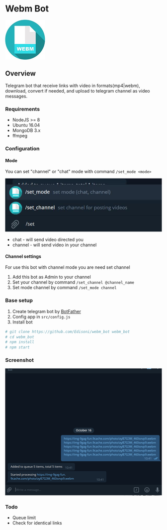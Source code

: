 # Webm Bot
![png](images/logo.jpg)

## Overview
Telegram bot that receive links with video in formats(mp4|webm), download, convert if needed, and upload to telegram channel as video messages.
 
### Requirements
* NodeJS >= 8
* Ubuntu 16.04
* MongoDB 3.x
* ffmpeg


### Configuration

#### Mode
You can set "channel" or "chat" mode with command ```/set_mode <mode>```

![jpg](images/example1.jpg)

* chat - will send video directed you
* channel - will send video in your channel


#### Channel settings
For use this bot with channel mode you are need set channel 
1) Add this bot as Admin to your channel
2) Set your channel by command ```/set_channel @channel_name```
3) Set mode channel by command ```/set_mode channel```

### Base setup

1) Create telegram bot by [BotFather](https://telegram.me/botfather)
2) Config app in ```src/config.js```
3) Install bot
``` bash
# git clone https://github.com/Edisoni/webm_bot webm_bot
# cd webm_bot
# npm install
# npm start
```

### Screenshot
![png](images/example.png)

### Todo
* Queue limit 
* Check for identical links
